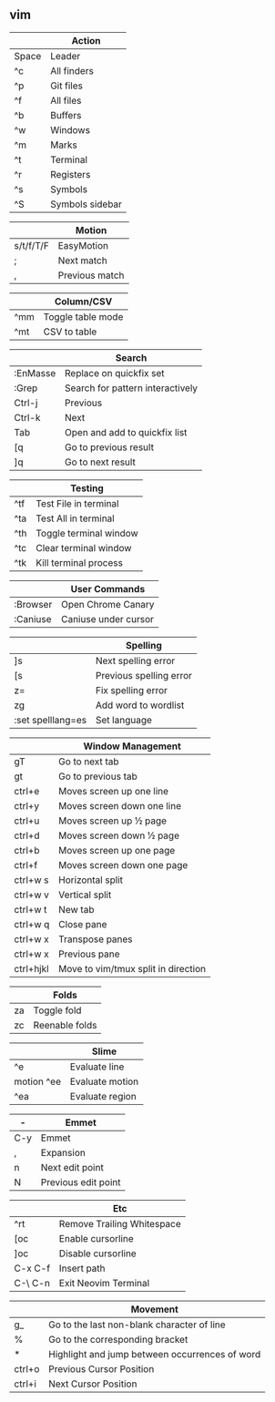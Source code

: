 vim
---------

|       | **Action**      |
|-------|-----------------|
| Space | Leader          |
| ^c    | All finders     |
| ^p    | Git files       |
| ^f    | All files       |
| ^b    | Buffers         |
| ^w    | Windows         |
| ^m    | Marks           |
| ^t    | Terminal        |
| ^r    | Registers       |
| ^s    | Symbols         |
| ^S    | Symbols sidebar |

|           | **Motion**     |
|-----------|----------------|
| s/t/f/T/F | EasyMotion     |
| ;         | Next match     |
| ,         | Previous match |

|     | **Column/CSV**    |
|-----|-------------------|
| ^mm | Toggle table mode |
| ^mt | CSV to table      |

|          | **Search**                       |
|----------|----------------------------------|
| :EnMasse | Replace on quickfix set          |
| :Grep    | Search for pattern interactively |
| Ctrl-j   | Previous                         |
| Ctrl-k   | Next                             |
| Tab      | Open and add to quickfix list    |
| \[q      | Go to previous result            |
| \]q      | Go to next result                |

|     | **Testing**            |
|-----|------------------------|
| ^tf | Test File in terminal  |
| ^ta | Test All in terminal   |
| ^th | Toggle terminal window |
| ^tc | Clear terminal window  |
| ^tk | Kill terminal process  |

|           | **User Commands**    |
|-----------|----------------------|
| :Browser  | Open Chrome Canary   |
| :Caniuse  | Caniuse under cursor |

|                   | **Spelling**            |
|-------------------|-------------------------|
| ]s                | Next spelling error     |
| [s                | Previous spelling error |
| z=                | Fix spelling error      |
| zg                | Add word to wordlist    |
| :set spelllang=es | Set language            |

|           | **Window Management**               |
|-----------|-------------------------------------|
| gT        | Go to next tab                      |
| gt        | Go to previous tab                  |
| ctrl+e    | Moves screen up one line            |
| ctrl+y    | Moves screen down one line          |
| ctrl+u    | Moves screen up ½ page              |
| ctrl+d    | Moves screen down ½ page            |
| ctrl+b    | Moves screen up one page            |
| ctrl+f    | Moves screen down one page          |
| ctrl+w s  | Horizontal split                    |
| ctrl+w v  | Vertical split                      |
| ctrl+w t  | New tab                             |
| ctrl+w q  | Close pane                          |
| ctrl+w x  | Transpose panes                     |
| ctrl+w x  | Previous pane                       |
| ctrl+hjkl | Move to vim/tmux split in direction |

|    | **Folds**      |
|----|----------------|
| za | Toggle fold    |
| zc | Reenable folds |

|            | **Slime**       |
|------------|-----------------|
| ^e         | Evaluate line   |
| motion ^ee | Evaluate motion |
| ^ea        | Evaluate region |

| -   | Emmet               |
|-----|---------------------|
| C-y | Emmet               |
| ,   | Expansion           |
| n   | Next edit point     |
| N   | Previous edit point |

|          | **Etc**                                |
|----------|----------------------------------------|
| ^rt      | Remove Trailing Whitespace             |
| [oc      | Enable cursorline                      |
| ]oc      | Disable cursorline                     |
| C-x C-f  | Insert path                            |
| C-\\ C-n | Exit Neovim Terminal                   |

|        | **Movement**                                   |
|--------|------------------------------------------------|
| g_     | Go to the last non-blank character of line     |
| %      | Go to the corresponding bracket                |
| *      | Highlight and jump between occurrences of word |
| ctrl+o | Previous Cursor Position                       |
| ctrl+i | Next Cursor Position                           |
